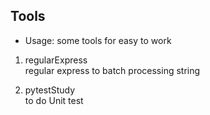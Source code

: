 ## Tools  
- Usage: some tools for easy to work  
1. regularExpress    
regular express to batch processing string  

2. pytestStudy  
to do Unit test  
